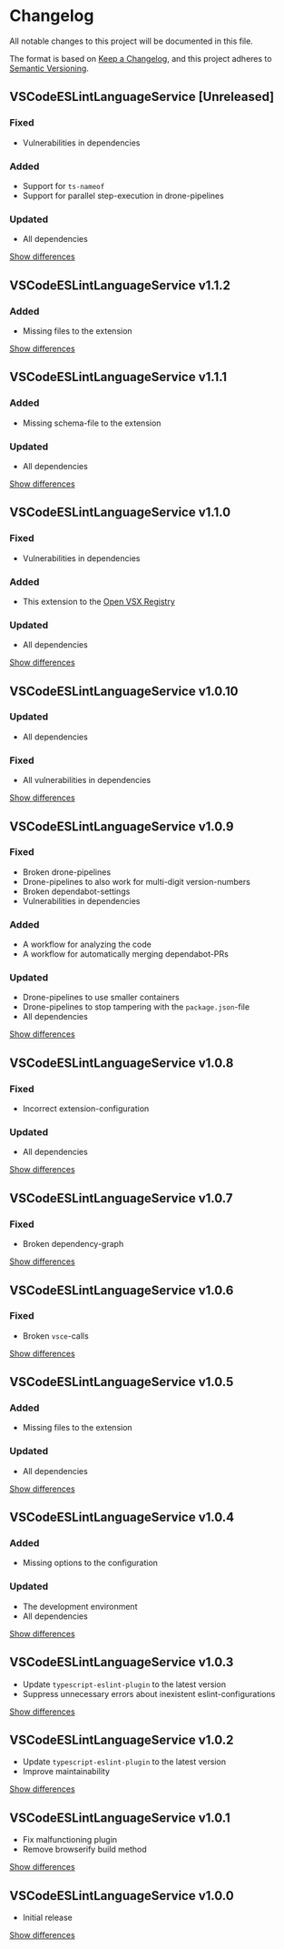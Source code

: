# Changelog
All notable changes to this project will be documented in this file.

The format is based on [Keep a Changelog](https://keepachangelog.com/en/1.0.0/),
and this project adheres to [Semantic Versioning](https://semver.org/spec/v2.0.0.html).

## VSCodeESLintLanguageService [Unreleased]
### Fixed
  - Vulnerabilities in dependencies

### Added
  - Support for `ts-nameof`
  - Support for parallel step-execution in drone-pipelines

### Updated
  - All dependencies

[Show differences](https://github.com/manuth/VSCodeESLintLanguageService/compare/v1.1.2...dev)

## VSCodeESLintLanguageService v1.1.2
### Added
  - Missing files to the extension

[Show differences](https://github.com/manuth/VSCodeESLintLanguageService/compare/v1.1.1...v1.1.2)

## VSCodeESLintLanguageService v1.1.1
### Added
  - Missing schema-file to the extension

### Updated
  - All dependencies

[Show differences](https://github.com/manuth/VSCodeESLintLanguageService/compare/v1.1.0...v1.1.1)

## VSCodeESLintLanguageService v1.1.0
### Fixed
  - Vulnerabilities in dependencies

### Added
  - This extension to the [Open VSX Registry](https://open-vsx.org/)

### Updated
  - All dependencies

[Show differences](https://github.com/manuth/VSCodeESLintLanguageService/compare/v1.0.10...v1.1.0)

## VSCodeESLintLanguageService v1.0.10
### Updated
  - All dependencies

### Fixed
  - All vulnerabilities in dependencies

[Show differences](https://github.com/manuth/VSCodeESLintLanguageService/compare/v1.0.9...v1.0.10)

## VSCodeESLintLanguageService v1.0.9
### Fixed
  - Broken drone-pipelines
  - Drone-pipelines to also work for multi-digit version-numbers
  - Broken dependabot-settings
  - Vulnerabilities in dependencies

### Added
  - A workflow for analyzing the code
  - A workflow for automatically merging dependabot-PRs

### Updated
  - Drone-pipelines to use smaller containers
  - Drone-pipelines to stop tampering with the `package.json`-file
  - All dependencies

[Show differences](https://github.com/manuth/VSCodeESLintLanguageService/compare/v1.0.8...v1.0.9)

## VSCodeESLintLanguageService v1.0.8
### Fixed
  - Incorrect extension-configuration

### Updated
  - All dependencies

[Show differences](https://github.com/manuth/VSCodeESLintLanguageService/compare/v1.0.7...v1.0.8)

## VSCodeESLintLanguageService v1.0.7
### Fixed
  - Broken dependency-graph

[Show differences](https://github.com/manuth/VSCodeESLintLanguageService/compare/v1.0.6...v1.0.7)

## VSCodeESLintLanguageService v1.0.6
### Fixed
  - Broken `vsce`-calls

[Show differences](https://github.com/manuth/VSCodeESLintLanguageService/compare/v1.0.5...v1.0.6)

## VSCodeESLintLanguageService v1.0.5
### Added
  - Missing files to the extension

### Updated
  - All dependencies

[Show differences](https://github.com/manuth/VSCodeESLintLanguageService/compare/v1.0.4...v1.0.5)

## VSCodeESLintLanguageService v1.0.4
### Added
  - Missing options to the configuration

### Updated
  - The development environment
  - All dependencies

[Show differences](https://github.com/manuth/VSCodeESLintLanguageService/compare/v1.0.3...v1.0.4)

## VSCodeESLintLanguageService v1.0.3
  - Update `typescript-eslint-plugin` to the latest version
  - Suppress unnecessary errors about inexistent eslint-configurations

[Show differences](https://github.com/manuth/VSCodeESLintLanguageService/compare/v1.0.2...v1.0.3)

## VSCodeESLintLanguageService v1.0.2
  - Update `typescript-eslint-plugin` to the latest version
  - Improve maintainability

[Show differences](https://github.com/manuth/VSCodeESLintLanguageService/compare/v1.0.1...v1.0.2)

## VSCodeESLintLanguageService v1.0.1
  - Fix malfunctioning plugin
  - Remove browserify build method

[Show differences](https://github.com/manuth/VSCodeESLintLanguageService/compare/v1.0.0...v1.0.1)

## VSCodeESLintLanguageService v1.0.0
  - Initial release

[Show differences](https://github.com/manuth/VSCodeESLintLanguageService/compare/94e457c5d77cceb550549590c6b0a3c529e1878d...v1.0.0)

